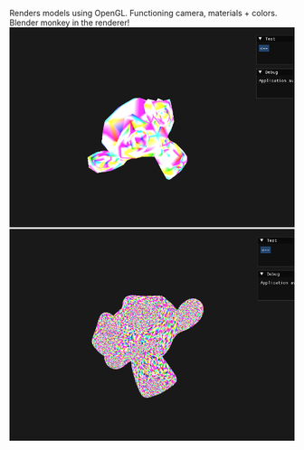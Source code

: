 Renders models using OpenGL. Functioning camera, materials + colors.
Blender monkey in the renderer!
![model](https://github.com/noahl25/OpenGL-3D-Model-Renderer/blob/master/openglmodel.png)
![model](https://github.com/noahl25/OpenGL-3D-Model-Renderer/blob/master/openglmodel2.png)
